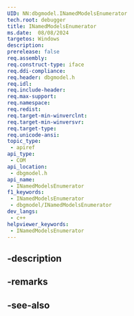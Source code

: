 ```yaml
---
UID: NN:dbgmodel.INamedModelsEnumerator
tech.root: debugger
title: INamedModelsEnumerator
ms.date:  08/08/2024
targetos: Windows
description: 
prerelease: false
req.assembly: 
req.construct-type: iface
req.ddi-compliance: 
req.header: dbgmodel.h
req.idl: 
req.include-header: 
req.max-support: 
req.namespace: 
req.redist: 
req.target-min-winverclnt: 
req.target-min-winversvr: 
req.target-type: 
req.unicode-ansi: 
topic_type:
 - apiref
api_type:
 - COM
api_location:
 - dbgmodel.h
api_name:
 - INamedModelsEnumerator
f1_keywords:
 - INamedModelsEnumerator
 - dbgmodel/INamedModelsEnumerator
dev_langs:
 - c++
helpviewer_keywords:
 - INamedModelsEnumerator
---
```


## -description

## -remarks

## -see-also

